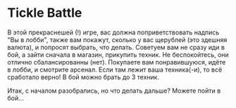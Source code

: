 # Tickle Battle
В этой прекраснешей (!) игре, вас должна поприветствовать надпись "Вы в лобби", также вам покажут, сколько у вас щерублей (это здешняя валюта), и попросят выбрать, что делать. Советуем вам не сразу иди в бой, а зайти сначала в магазин, прикупить техник. Не беспокойтесь, они отлично сбалансированны (нет). Покупаете вам понравившуюся, идёте в лобби, и смотрите арсенал. Если там лежит ваша техника(-и), то всё сработало верно! В бой можно брать до 3 техник. 

Итак, с началом разобрались, но что делать дальше? Можете пойти в бой...
